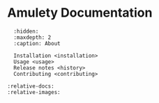 # Amulety Documentation

```{toctree}
  :hidden:
  :maxdepth: 2
  :caption: About

  Installation <installation>
  Usage <usage>
  Release notes <history>
  Contributing <contributing>
```

```{include} ../README.md
:relative-docs:
:relative-images:
```
